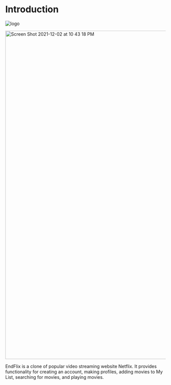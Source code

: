 # Introduction
![logo](https://fontmeme.com/permalink/220102/80b2e83ec91311621e8aea703b915905.png)

<img width="1029" alt="Screen Shot 2021-12-02 at 10 43 18 PM" src="mainpage.gif">

EndFlix is a clone of popular video streaming website Netflix. It provides functionality for creating an account, making profiles, adding movies to My List, searching for movies, and playing movies.



